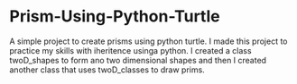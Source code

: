 # Prism-Using-Python-Turtle
A simple project to create prisms using python turtle. I made this project to practice my skills with iheritence usinga python. I created a class twoD_shapes to form ano two dimensional shapes and then I created another class that uses twoD_classes to draw prims. 

